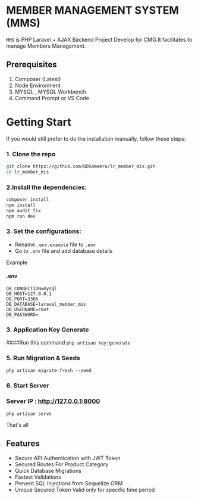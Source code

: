 # MEMBER MANAGEMENT SYSTEM (MMS)

`MMS` is PHP Laravel + AJAX Backend Project Develop for CMG.It facilitates to manage Members Management.

## Prerequisites 
1. Composer (Latest)
2. Node Environment 
3. MYSQL , MYSQL Workbench
4. Command Prompt or VS Code


# Getting Start

If you would still prefer to do the installation manually, follow these steps:

### 1. Clone the repo

```bash
git clone https://github.com/DDSameera/lr_member_mis.git
cd lr_member_mis
```

### 2.Install the dependencies:

```bash
composer install
npm install
npm audit fix
npm run dev
```

### 3. Set the configurations:

- Rename `.env.example` file to `.env`
- Go to `.env` file and add database details

Example

#### .env
```
DB_CONNECTION=mysql
DB_HOST=127.0.0.1
DB_PORT=3306
DB_DATABASE=laravel_member_mis
DB_USERNAME=root
DB_PASSWORD=
```


### 3. Application Key Generate
####Run this command ```php artisan key:generate```

### 5. Run Migration & Seeds
```
php artisan migrate:fresh --seed
```
### 6. Start Server
### Server IP :  http://127.0.0.1:8000

```
php artisan serve
```


That's all
## Features
- Secure API Authentication with JWT Token
- Secured Routes For Product Category
- Quick Database Migrations
- Fastest Validations
- Prevent SQL Injections from Sequelize ORM
- Unique Secured Token Valid only for specific time period

